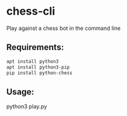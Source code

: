 # chess-cli
Play against a chess bot in the command line

## Requirements:
```bash
apt install python3
apt install python3-pip
pip install python-chess
```
## Usage:
python3 play.py
